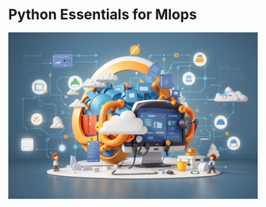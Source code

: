 # Python Essentials for Mlops

![cover_image](https://github.com/ClaudianoLeonardo/mlops2023/blob/main/images/cover_python_mlops.jpg)
